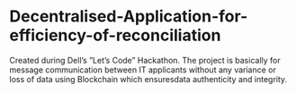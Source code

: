 # Decentralised-Application-for-efficiency-of-reconciliation
Created during Dell’s ”Let’s Code” Hackathon.  The project is basically for message communication between IT applicants without any variance or loss of data using Blockchain which ensuresdata authenticity and integrity.
